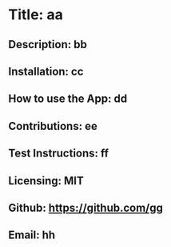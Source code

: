 # Title: aa

## Description: bb

## Installation: cc

## How to use the App: dd

## Contributions: ee

## Test Instructions: ff

## Licensing: MIT

## Github: https://github.com/gg

## Email: hh